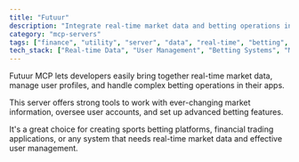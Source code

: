```yaml
---
title: "Futuur"
description: "Integrate real-time market data and betting operations into applications."
category: "mcp-servers"
tags: ["finance", "utility", "server", "data", "real-time", "betting", "market data", "user management"]
tech_stack: ["Real-time Data", "User Management", "Betting Systems", "Market Analytics", "API Integration"]
---
```


Futuur MCP lets developers easily bring together real-time market data, manage user profiles, and handle complex betting operations in their apps.

This server offers strong tools to work with ever-changing market information, oversee user accounts, and set up advanced betting features.

It's a great choice for creating sports betting platforms, financial trading applications, or any system that needs real-time market data and effective user management.